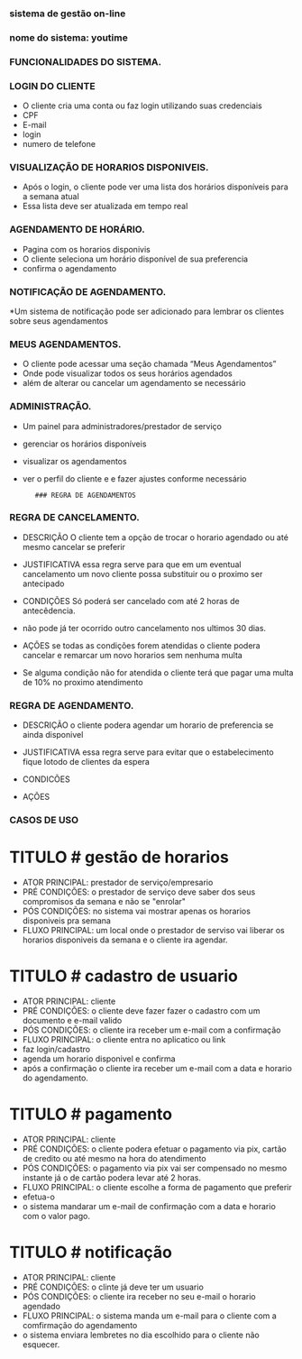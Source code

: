 ### sistema de gestão on-line 

### nome do sistema: youtime

### FUNCIONALIDADES DO SISTEMA.

### LOGIN DO CLIENTE ###
*  O cliente cria uma conta ou faz login utilizando suas credenciais
*  CPF
*  E-mail
*  login
*  numero de telefone

### VISUALIZAÇÃO DE HORARIOS DISPONIVEIS.
* Após o login, o cliente pode ver uma lista dos horários disponíveis para a semana atual
*  Essa lista deve ser atualizada em tempo real

### AGENDAMENTO DE HORÁRIO.
* Pagina com os horarios disponivis
* O cliente seleciona um horário disponível de sua preferencia
* confirma o agendamento

### NOTIFICAÇÃO DE AGENDAMENTO.
*Um sistema de notificação pode ser adicionado para lembrar os clientes sobre seus agendamentos

### MEUS AGENDAMENTOS.
* O cliente pode acessar uma seção chamada “Meus Agendamentos”
* Onde pode visualizar todos os seus horários agendados
* além de alterar ou cancelar um agendamento se necessário

### ADMINISTRAÇÃO.
* Um painel para administradores/prestador de serviço
* gerenciar os horários disponíveis
* visualizar os agendamentos
* ver o perfil do cliente e e fazer ajustes conforme necessário

         ### REGRA DE AGENDAMENTOS

### REGRA DE CANCELAMENTO.

* DESCRIÇÃO O cliente tem a opção de trocar o horario agendado ou até mesmo cancelar se preferir 

* JUSTIFICATIVA essa regra serve para que em um eventual cancelamento um novo cliente possa substituir ou o proximo ser antecipado

* CONDIÇÕES Só poderá ser cancelado com até 2 horas de antecêdencia.
* não pode já ter ocorrido outro cancelamento nos ultimos 30 dias. 

* AÇÕES se todas as condições forem atendidas o cliente podera cancelar e remarcar um novo horarios sem nenhuma multa
*  Se alguma condição não for atendida o cliente terá que pagar uma multa de 10% no proximo atendimento
  
### REGRA DE AGENDAMENTO.

* DESCRIÇÃO o cliente podera agendar um horario de preferencia se ainda disponivel

* JUSTIFICATIVA essa regra serve para evitar que o estabelecimento fique lotodo de clientes da espera

* CONDICÕES 

* AÇÕES 
### CASOS DE USO
# TITULO # gestão de horarios
* ATOR PRINCIPAL: prestador de serviço/empresario
* PRÉ CONDIÇÕES: o prestador de serviço deve saber dos seus compromisos da semana e não se "enrolar"
* PÓS CONDIÇÕES: no sistema vai mostrar apenas os horarios disponiveis pra semana 
* FLUXO PRINCIPAL: um local onde o prestador de serviso vai liberar os horarios disponiveis da semana e o cliente ira agendar.

# TITULO # cadastro de usuario
* ATOR PRINCIPAL: cliente
* PRÉ CONDIÇÕES: o cliente deve fazer fazer o cadastro com um documento e e-mail valido
* PÓS CONDIÇÕES: o cliente ira receber um e-mail com a confirmação 
* FLUXO PRINCIPAL: o cliente entra no aplicatico ou link
* faz login/cadastro
* agenda um horario disponivel e confirma
* após a confirmação o cliente ira receber um e-mail com a data e horario do agendamento.

# TITULO # pagamento
* ATOR PRINCIPAL: cliente
* PRÉ CONDIÇÕES: o cliente podera efetuar o pagamento via pix,  cartão de credito ou até mesmo na hora do atendimento 
* PÓS CONDIÇÕES: o pagamento via pix vai ser compensado no mesmo instante já o de cartão podera levar até 2 horas.
* FLUXO PRINCIPAL: o cliente escolhe a forma de pagamento que preferir
* efetua-o
* o sistema mandarar um e-mail de confirmação com a data e horario com o valor pago.

# TITULO # notificação 
* ATOR PRINCIPAL: cliente
* PRÉ CONDIÇÕES: o clinte já deve ter um usuario
* PÓS CONDIÇÕES: o cliente ira receber no seu e-mail o horario agendado
* FLUXO PRINCIPAL: o sistema manda um e-mail para o cliente com a comfirmação do agendamento
* o sistema enviara lembretes no dia escolhido para o cliente não esquecer.
  

